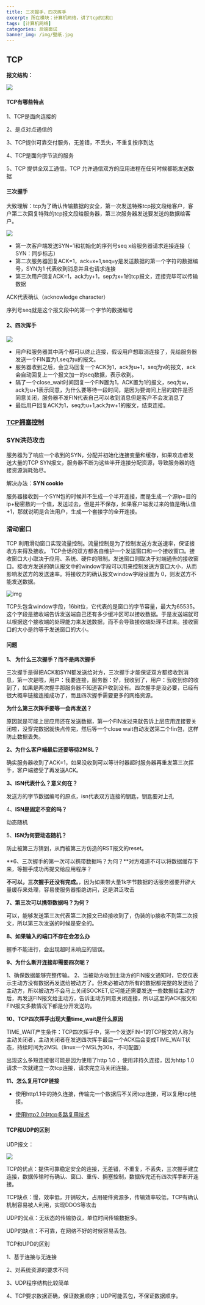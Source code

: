 ```yaml
---
title: 三次握手，四次挥手
excerpt: 所在模块：计算机网络，讲了tcp的🤝和🙋
tags: [计算机网络]
categories: 后端面试
banner_img: /img/壁纸.jpg
---
```


## TCP

**报文结构：**

![](https://tva1.sinaimg.cn/large/e6c9d24ely1h0gcwqp4x2j20on0ewwft.jpg)

#### TCP有哪些特点

1、TCP是面向连接的

2、是点对点通信的

3、TCP提供可靠交付服务，无差错，不丢失，不重复按序到达

4、TCP是面向字节流的服务

5、TCP 提供全双工通信。TCP 允许通信双方的应用进程在任何时候都能发送数据

#### 三次握手

大致理解：tcp为了确认传输数据的安全，第一次发送特殊tcp报文段给客户，客户第二次回复特殊的tcp报文段给服务器，第三次服务器发送要发送的数据给客户。

![](https://img2018.cnblogs.com/blog/1344250/201904/1344250-20190402114137828-2119548758.png)

- 第一次客户端发送SYN=1和初始化的序列号seq x给服务器请求连接连接（ SYN：同步标志）
- 第二次服务器回复ACK=1，ack=x+1,seq=y是发送数据的第一个字符的数据编号，SYN为1 代表收到消息并且也请求连接
- 第三次用户回复ACK=1，ack为y+1，sep为x+1的tcp报文，连接完毕可以传输数据

ACK代表确认（acknowledge character）

序列号seq就是这个报文段中的第一个字节的数据编号

#### 2、四次挥手

![](https://img2018.cnblogs.com/blog/1344250/201904/1344250-20190402114059390-716421818.png)

- 用户和服务器其中两个都可以终止连接，假设用户想取消连接了，先给服务器发送一个FIN置为1,seq为u的报文。
- 服务器收到之后，会立马回复一个ACK为1，ack为u+1，seq为v的报文，ack会自动回复上一个报文加一的seq数据，表示收到。
- 隔了一个close_wait时间回复一个FIN置为1，ACK置为1的报文，seq为w，ack为u+1表示同意，为什么要等待一段时间，是因为要询问上层的软件是否同意关闭，服务器不发FIN代表自己可以收到消息但是客户不会发消息了
- 最后用户回复ACK为1，seq为u+1,ack为w+1的报文，结束连接。



### [TCP拥塞控制](http://sjy.xn--6qq986b3xl/2022/03/20/%E5%90%8E%E5%8F%B0%E9%9D%A2%E8%AF%95%E5%87%86%E5%A4%87/%E7%BD%91%E7%BB%9C/TCP%E6%8B%A5%E5%A1%9E/)

### SYN洪范攻击

服务器为了响应一个收到的SYN，分配并初始化连接变量和缓存，如果攻击者发送大量的TCP SYN报文，服务器不断为这些半开连接分配资源，导致服务器的连接资源消耗殆尽。

解决办法：**SYN cookie**

服务器接收到一个SYN包的时候并不生成一个半开连接，而是生成一个源ip+目的ip+秘密数的一个值，发送过去，但是并不保存，如果客户端发过来的值是确认值+1，那就说明是合法用户，生成一个套接字的全开连接。

### 滑动窗口

TCP 利用滑动窗口实现流量控制。流量控制是为了控制发送方发送速率，保证接收方来得及接收。 TCP会话的双方都各自维护一个发送窗口和一个接收窗口。接收窗口大小取决于应用、系统、硬件的限制。发送窗口则取决于对端通告的接收窗口。接收方发送的确认报文中的window字段可以用来控制发送方窗口大小，从而影响发送方的发送速率。将接收方的确认报文window字段设置为 0，则发送方不能发送数据。

![img](https://uploadfiles.nowcoder.com/files/20211017/530285728_1634456987546/image-20210921112213523.png)

TCP头包含window字段，16bit位，它代表的是窗口的字节容量，最大为65535。这个字段是接收端告诉发送端自己还有多少缓冲区可以接收数据。于是发送端就可以根据这个接收端的处理能力来发送数据，而不会导致接收端处理不过来。接收窗口的大小是约等于发送窗口的大小。

#### 问题

**1、 为什么三次握手？而不是两次握手**

三次握手是得把ACK和SYN都发送给对方，三次握手才能保证双方都接收到消息，第一次是喂，用户：我要连接，服务器：好，我收到了，用户：我收到你的收到了，如果是两次握手那服务器不知道客户收到没有。四次握手是没必要，已经有很大概率链接连接成功了，而且四次握手需要更多的网络资源。

**为什么第三次挥手要等一会再发送？**

原因就是可能上层应用还在发送数据，第一个FIN发过来就告诉上层应用连接要关闭啦，没穿完数据就快点传完，然后等一个close wait自动发送第二个fin包，这样防止数据丢失。

**2、为什么客户端最后还要等待2MSL？**

确实服务器收到了ACK=1，如果没收到可以等计时器超时服务器再重发第三次挥手，客户端接受了再发送ACK。

**3、ISN代表什么？意义何在？**

发送方的字节数据编号的原点，isn代表双方连接的钥匙，钥匙要对上孔

4、**ISN是固定不变的吗？**

动态随机

5、**ISN为何要动态随机？**

防止被第三方猜到，从而被第三方仿造的RST报文的reset。

**6、三次握手的第一次可以携带数据吗？为何？**对方难道不可以将数据缓存下来，等握手成功再提交给应用程序？

**不可以，三次握手还没有完成。**，因为如果带大量1k字节数据的话服务器要开辟大量缓存来处理，容易使服务器拒绝访问，这是洪泛攻击

**7、第三次可以携带数据吗？为何？**

可以，能够发送第三次代表第二次报文已经接收到了，伪装的ip接收不到第二次报文，所以第三次发送的时候是安全的。

**8、如果输入的端口不存在会怎么办**

握手不能进行，会出现超时未响应的错误。

**9、为什么断开连接却需要四次呢？**

1、确保数据能够完整传输。
2、当被动方收到主动方的FIN报文通知时，它仅仅表示主动方没有数据再发送给被动方了。但未必被动方所有的数据都完整的发送给了主动方，所以被动方不会马上关闭SOCKET,它可能还需要发送一些数据给主动方后，再发送FIN报文给主动方，告诉主动方同意关闭连接，所以这里的ACK报文和FIN报文多数情况下都是分开发送的。

**10、TCP四次挥手出现大量time_wait是什么原因**

TIME_WAIT产生条件：TCP四次挥手中，第一个发送FIN=1的TCP报文的人称为主动关闭者，主动关闭者在发送四次挥手最后一个ACK后会变成TIME_WAIT状态，持续时间为2MSL（linux一个MSL为30s，不可配置）

出现这么多短连接很可能是因为使用了http 1.0 ，使用非持久连接，因为http 1.0请求一次就建立一次tcp连接，请求完立马关闭连接。

**11、怎么复用TCP链接**

- 使用http1.1中的持久连接，传输完一个数据后不关闭tcp连接，可以复用tcp链接。

- [使用http2.0中tcp多路复用技术](http://sjy.xn--6qq986b3xl/2022/03/22/%E5%90%8E%E5%8F%B0%E9%9D%A2%E8%AF%95%E5%87%86%E5%A4%87/%E7%BD%91%E7%BB%9C/HTTP1.0%E5%92%8C2.0%E7%9A%84%E5%8C%BA%E5%88%AB/)

  

#### TCP和UDP的区别

UDP报文：

![](https://tva1.sinaimg.cn/large/e6c9d24ely1h0ge8y7o54j22ab0t677i.jpg)

TCP的优点：提供可靠稳定安全的连接，无差错，不重复，不丢失，三次握手建立连接，数据传输时有确认、窗口、重传、拥塞控制，数据传完还有四次挥手断开连接。

TCP缺点：慢，效率低，开销较大，占用硬件资源多，传输效率较低，TCP有确认机制容易被人利用，实现DDOS等攻击

UDP的优点：无状态的传输协议，单位时间传输数据多。

UDP的缺点：不可靠，在网络不好的时候容易丢包。

TCP和UPD的区别

1、基于连接与无连接

2、对系统资源的要求不同

3、UDP程序结构比较简单

4、TCP要求数据正确，保证数据顺序；UDP可能丢包，不保证数据顺序。
